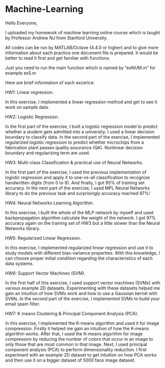 # Machine-Learning

Hello Everyone,

I uploaded my homework of machine learning online course which is taught by Professor Andrew NJ from Stanford University. 

All codes can be run by MATLAB/Octave (4.4.0 or higher) and to give more information about each practice one document file is prepared.
It would be better to read it first and get familiar with functions.

Just you need to run the main function which is named by “exNUM.m” for example ex5.m 

Here are brief information of each excerice:

HW1: Linear regression. 

In this exercise, I implemented a linear regression method and get to see it work on sample data.

HW2: Logistic Regression.

In the first part of the exercise, I built a logistic regression model to predict whether a student gets admitted into a university. 
I used a linear decision boundary to classify data. In the second part of the exercise, I implemented regularized logistic regression
to predict whether microchips from a fabrication plant passes quality assurance (QA). 
Nonlinear decision boundary and regularizing term are used.

HW3: Multi-class Classification & practical use of Neural Networks.

In the first part of the exercise, I used the previous implementation of logistic regression and apply it to one-vs-all classification to recognize handwritten digits (from 0 to 9). And finally, I got 95% of training set accuracy.
In the next part of the exercise, I used MPL Neural Networks library to do the previous task and surprisingly accuracy reached 97%! 

HW4: Neural Networks Learning Algorithm.

In this exercise, I built the whole of the MLP network by myself and used backpropagation algorithm calculate the weight of the network. I got 97% accuracy again on the training set of HW3 but a little slower than the Neural Networks library.

HW5: Regularized Linear Regression.

In this exercise, I implemented regularized linear regression and use it to study models with different bias-variance properties. With this knowledge, I can choose proper initial condition regarding the characteristics of each data systems.

HW6: Support Vector Machines (SVM).

In the first half of this exercise, I used support vector machines (SVMs) with various example 2D datasets. Experimenting with these datasets helped me gain an intuition of how SVMs work and how to use a Gaussian kernel with SVMs.
In the second part of the exercise, I implemented SVMs to build your email spam filter.

HW7: K means Clustering & Principal Component Analysis (PCA).

In this exercise, I implemented the K-means algorithm and used it for image compression. Firstly it helped me gain an intuition of how the K-means algorithm works. After that, I used the K-means algorithm for image compression by reducing the number of colors that occur in an image to only those that are most common in that image. 
Next, I used principal component analysis (PCA) to perform dimensionality reduction. I first experiment with an example 2D dataset to get intuition on how PCA works and then use it on a bigger dataset of 5000 face image dataset.

